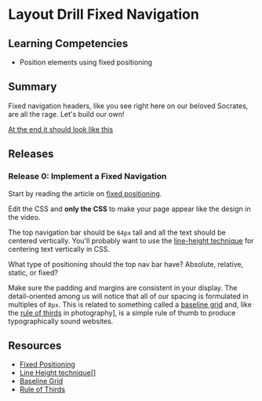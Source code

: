 # Layout Drill Fixed Navigation

## Learning Competencies

* Position elements using fixed positioning

## Summary

Fixed navigation headers, like you see right here on our beloved Socrates, are all the rage.  Let's build our own!

<a href="https://www.youtube.com/watch?v=dRQR1jKwrSY">At the end it should look like this</a>

## Releases

### Release 0: Implement a Fixed Navigation

Start by reading the article on [fixed positioning][].

Edit the CSS and **only the CSS** to make your page appear like the design in the video.

The top navigation bar should be `64px` tall and all the text should be
centered vertically.  You'll probably want to use the [line-height technique][line-height techique] for centering text vertically in CSS.

What type of positioning should the top nav bar have?  Absolute, relative,
static, or fixed?

Make sure the padding and margins are consistent in your display.  The
detail-oriented among us will notice that all of our spacing is formulated in
multiples of `8px`.  This is related to something called a [baseline grid][]
and, like the [rule of thirds][] in photography], is a simple rule of thumb to
produce typographically sound websites.

<!-- ##Optimize Your Learning -->

## Resources

* [Fixed Positioning][fixed positioning]
* [Line Height technique][line-height techique][]
* [Baseline Grid][baseline grid]
* [Rule of Thirds][rule of thirds]

[fixed positioning]: http://css-tricks.com/absolute-relative-fixed-positioining-how-do-they-differ/
[line-height techique]: http://www.student.oulu.fi/~laurirai/www/css/middle/
[baseline grid]: http://alistapart.com/article/settingtypeontheweb
[rule of thirds]: http://en.wikipedia.org/wiki/Rule_of_thirds

